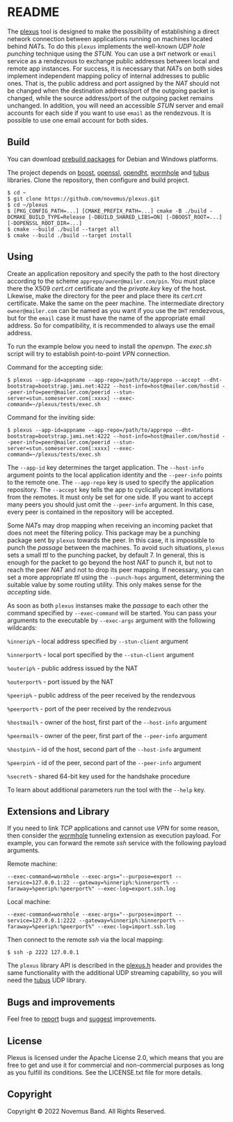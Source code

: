 # README

The [plexus](https://github.com/novemus/plexus) tool is designed to make the possibility of establishing a direct network connection between applications running on machines located behind *NAT*s. To do this `plexus` implements the well-known *UDP hole punching* technique using the *STUN*. You can use a `DHT` network or `email` service as a rendezvous to exchange public addresses between local and remote app instances. For success, it is necessary that *NAT*s on both sides implement independent mapping policy of internal addresses to public ones. That is, the public address and port assigned by the *NAT* should not be changed when the destination address/port of the outgoing packet is changed, while the source address/port of the outgoing packet remains unchanged. In addition, you will need an accessible *STUN* server and email accounts for each side if you want to use `email` as the rendezvous. It is possible to use one email account for both sides.

## Build

You can download [prebuild packages](https://github.com/novemus/plexus/releases) for Debian and Windows platforms.

The project depends on [boost](https://github.com/boostorg/boost), [openssl](https://github.com/openssl/openssl), [opendht](https://github.com/savoirfairelinux/opendht), [wormhole](https://github.com/novemus/wormhole) and [tubus](https://github.com/novemus/tubus) libraries. Clone the repository, then configure and build project.

```console
$ cd ~
$ git clone https://github.com/novemus/plexus.git
$ cd ~/plexus
$ [PKG_CONFIG_PATH=...] [CMAKE_PREFIX_PATH=...] cmake -B ./build -DCMAKE_BUILD_TYPE=Release [-DBUILD_SHARED_LIBS=ON] [-DBOOST_ROOT=...] [-DOPENSSL_ROOT_DIR=...]
$ cmake --build ./build --target all
$ cmake --build ./build --target install
```

## Using

Create an application repository and specify the path to the host directory according to the scheme `apprepo/owner@mailer.com/pin`. You must place there the X509 *cert.crt* certificate and the *private.key* key of the host. Likewise, make the directory for the peer and place there its *cert.crt* certificate. Make the same on the peer machine. The intermediate directory `owner@mailer.com` can be named as you want if you use the `DHT` rendezvous, but for the `email` case it must have the name of the appropriate email address. So for compatibility, it is recommended to always use the email address.

To run the example below you need to install the *openvpn*. The *exec.sh* script will try to establish point-to-point *VPN* connection.

Command for the accepting side:
```console
$ plexus --app-id=appname --app-repo=/path/to/apprepo --accept --dht-bootstrap=bootstrap.jami.net:4222 --host-info=host@mailer.com/hostid --peer-info=peer@mailer.com/peerid --stun-server=stun.someserver.com[:xxxx] --exec-command=~/plexus/tests/exec.sh
```

Command for the inviting side:
```console
$ plexus --app-id=appname --app-repo=/path/to/apprepo --dht-bootstrap=bootstrap.jami.net:4222 --host-info=host@mailer.com/hostid --peer-info=peer@mailer.com/peerid --stun-server=stun.someserver.com[:xxxx] --exec-command=~/plexus/tests/exec.sh
```

The `--app-id` key determines the target application. The `--host-info` argument points to the local application identity and the `--peer-info` points to the remote one. The `--app-repo` key is used to specify the application repository. The `--accept` key tells the app to cyclically accept invitations from the remotes. It must only be set for one side. If you want to accept many peers you should just omit the `--peer-info` argument. In this case, every peer is contained in the repository will be accepted.

Some *NAT*s may drop mapping when receiving an incoming packet that does not meet the filtering policy. This package may be a punching package sent by `plexus` towards the peer. In this case, it is impossible to punch the *passage* between the machines. To avoid such situations, `plexus` sets a small *ttl* to the punching packet, by default 7. In general, this is enough for the packet to go beyond the host *NAT* to punch it, but not to reach the peer *NAT* and not to drop its peer mapping. If necessary, you can set a more appropriate *ttl* using the `--punch-hops` argument, determining the suitable value by some routing utility. This only makes sense for the *accepting* side.

As soon as both `plexus` instanses make the *passage* to each other the command specified by `--exec-command` will be started. You can pass your arguments to the executable by `--exec-args` argument with the following wildcards:

`%innerip%` - local address specified by `--stun-client` argument

`%innerport%` - local port specified by the `--stun-client` argument

`%outerip%` - public address issued by the NAT

`%outerport%` - port issued by the NAT

`%peerip%` - public address of the peer received by the rendezvous

`%peerport%` - port of the peer received by the rendezvous

`%hostmail%` - owner of the host, first part of the `--host-info` argument

`%peermail%` - owner of the peer, first part of the `--peer-info` argument

`%hostpin%` - id of the host, second part of the `--host-info` argument

`%peerpin%` - id of the peer, second part of the `--peer-info` argument

`%secret%` - shared 64-bit key used for the handshake procedure

To learn about additional parameters run the tool with the `--help` key.

## Extensions and Library

If you need to link *TCP* applications and cannot use *VPN* for some reason, then consider the [wormhole](https://github.com/novemus/wormhole) tunneling extension as execution payload. For example, you can forward the remote *ssh* service with the following payload arguments.

Remote machine:
```console
--exec-command=wormhole --exec-args="--purpose=export --service=127.0.0.1:22 --gateway=%innerip%:%innerport% --faraway=%peerip%:%peerport%" --exec-log=export.ssh.log
```

Local machine:
```console
--exec-command=wormhole --exec-args="--purpose=import --service=127.0.0.1:2222 --gateway=%innerip%:%innerport% --faraway=%peerip%:%peerport%" --exec-log=import.ssh.log
```

Then connect to the remote *ssh* via the local mapping:
```console
$ ssh -p 2222 127.0.0.1
```

The `plexus` library API is described in the [plexus.h](https://github.com/novemus/plexus/blob/master/plexus.h) header and provides the same functionality with the additional UDP streaming capability, so you will need the [tubus](https://github.com/novemus/tubus) UDP library.

## Bugs and improvements

Feel free to [report](https://github.com/novemus/plexus/issues) bugs and [suggest](https://github.com/novemus/plexus/issues) improvements. 

## License

Plexus is licensed under the Apache License 2.0, which means that you are free to get and use it for commercial and non-commercial purposes as long as you fulfill its conditions. See the LICENSE.txt file for more details.

## Copyright

Copyright © 2022 Novemus Band. All Rights Reserved.
